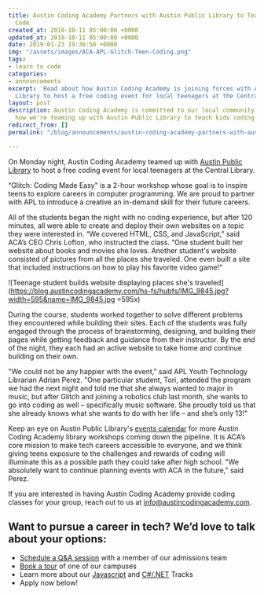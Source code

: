 ```yaml
---
title: Austin Coding Academy Partners with Austin Public Library to Teach Teens to
  Code
created_at: 2018-10-11 05:00:00 +0000
updated_at: 2018-10-11 05:00:00 +0000
date: 2019-01-23 19:36:58 +0000
img: "/assets/images/ACA-APL-Glitch-Teen-Coding.png"
tags:
- learn to code
categories:
- announcements
excerpt: 'Read about how Austin Coding Academy is joining forces with Austin Public
  Library to host a free coding event for local teenagers at the Central Library:'
layout: post
description: Austin Coding Academy is committed to our local community. Read about
  how we're teaming up with Austin Public Library to teach kids coding.
redirect_from: []
permalink: "/blog/announcements/austin-coding-academy-partners-with-austin-public-library-to-teach-teens-to-code/"

---
```

On Monday night, Austin Coding Academy teamed up with [Austin Public Library](http://library.austintexas.gov/) to host a free coding event for local teenagers at the Central Library.

“Glitch: Coding Made Easy" is a 2-hour workshop whose goal is to inspire teens to explore careers in computer programming. We are proud to partner with APL to introduce a creative an in-demand skill for their future careers.

All of the students began the night with no coding experience, but after 120 minutes, all were able to create and deploy their own websites on a topic they were interested in. “We covered HTML, CSS, and JavaScript,” said ACA’s CEO Chris Lofton, who instructed the class. “One student built her website about books and movies she loves. Another student's website consisted of pictures from all the places she traveled. One even built a site that included instructions on how to play his favorite video game!”

!\[Teenage student builds website displaying places she's traveled\](https://blog.austincodingacademy.com/hs-fs/hubfs/IMG_9845.jpg?width=595&name=IMG_9845.jpg =595x)

During the course, students worked together to solve different problems they encountered while building their sites. Each of the students was fully engaged through the process of brainstorming, designing, and building their pages while getting feedback and guidance from their instructor. By the end of the night, they each had an active website to take home and continue building on their own.

"We could not be any happier with the event," said APL Youth Technology Librarian Adrian Perez. "One particular student, Tori, attended the program we had the next night and told me that she always wanted to major in music, but after Glitch and joining a robotics club last month, she wants to go into coding as well – specifically music software. She proudly told us that she already knows what she wants to do with her life – and she’s only 13!"

Keep an eye on Austin Public Library's [events calendar](https://library.austintexas.gov/events/calendar?loc=3939) for more Austin Coding Academy library workshops coming down the pipeline. It is ACA’s core mission to make tech careers accessible to everyone, and we think giving teens exposure to the challenges and rewards of coding will illuminate this as a possible path they could take after high school. "We absolutely want to continue planning events with ACA in the future," said Perez.

If you are interested in having Austin Coding Academy provide coding classes for your group, reach out to us at info@austincodingacademy.com.

## Want to pursue a career in tech? We’d love to talk about your options:

* [Schedule a Q&A session](https://acaappointment.acuityscheduling.com/schedule.php?appointmentType=1406673) with a member of our admissions team
* [Book a tour](https://info.austincodingacademy.com/schedule-a-tour) of one of our campuses
* Learn more about our [Javascript](https://austincodingacademy.com/javascript/#our-program) and [C#/.NET](https://austincodingacademy.com/csharp/) Tracks
* Apply now below!
